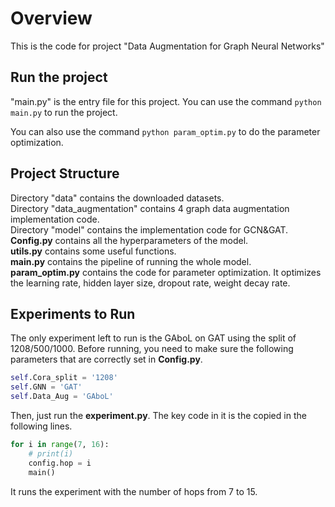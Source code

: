 # Overview
This is the code for project "Data Augmentation for Graph Neural Networks"
## Run the project
"main.py" is the entry file for this project. You can use the command
`python main.py`
to run the project.

You can also use the command
`python param_optim.py`
to do the parameter optimization.
## Project Structure
Directory "data" contains the downloaded datasets.<br>
Directory "data_augmentation" contains 4 graph data augmentation implementation code.<br>
Directory "model" contains the implementation code for GCN&GAT.<br>
**Config.py** contains all the hyperparameters of the model.<br>
**utils.py** contains some useful functions.<br>
**main.py** contains the pipeline of running the whole model.<br>
**param_optim.py** contains the code for parameter optimization. It optimizes the learning rate, hidden layer size, dropout rate, weight decay rate.

## Experiments to Run
The only experiment left to run is the GAboL on GAT using the split of 1208/500/1000.
Before running, you need to make sure the following parameters that are correctly set in **Config.py**.
```python
self.Cora_split = '1208'
self.GNN = 'GAT'
self.Data_Aug = 'GAboL'
```
Then, just run the **experiment.py**.
The key code in it is the copied in the following lines.
```python
for i in range(7, 16):
    # print(i)
    config.hop = i
    main()
```
It runs the experiment with the number of hops from 7 to 15.
